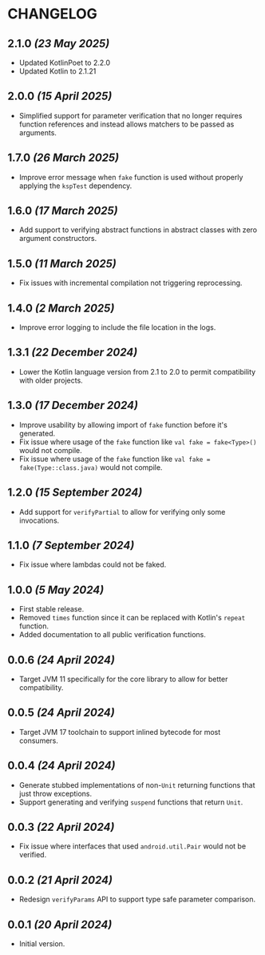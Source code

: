# CHANGELOG

## 2.1.0 *(23 May 2025)*
- Updated KotlinPoet to 2.2.0
- Updated Kotlin to 2.1.21

## 2.0.0 *(15 April 2025)*
- Simplified support for parameter verification that no longer requires function references and instead allows matchers to be passed as arguments.

## 1.7.0 *(26 March 2025)*
- Improve error message when `fake` function is used without properly applying the `kspTest` dependency.

## 1.6.0 *(17 March 2025)*
- Add support to verifying abstract functions in abstract classes with zero argument constructors.

## 1.5.0 *(11 March 2025)*
- Fix issues with incremental compilation not triggering reprocessing.

## 1.4.0 *(2 March 2025)*
- Improve error logging to include the file location in the logs.

## 1.3.1 *(22 December 2024)*
- Lower the Kotlin language version from 2.1 to 2.0 to permit compatibility with older projects.

## 1.3.0 *(17 December 2024)*
- Improve usability by allowing import of `fake` function before it's generated.
- Fix issue where usage of the `fake` function like `val fake = fake<Type>()` would not compile.
- Fix issue where usage of the `fake` function like `val fake = fake(Type::class.java)` would not compile.

## 1.2.0 *(15 September 2024)*
- Add support for `verifyPartial` to allow for verifying only some invocations.

## 1.1.0 *(7 September 2024)*
- Fix issue where lambdas could not be faked.

## 1.0.0 *(5 May 2024)*
- First stable release.
- Removed `times` function since it can be replaced with Kotlin's `repeat` function.
- Added documentation to all public verification functions.

## 0.0.6 *(24 April 2024)*
- Target JVM 11 specifically for the core library to allow for better compatibility.

## 0.0.5 *(24 April 2024)*
- Target JVM 17 toolchain to support inlined bytecode for most consumers.

## 0.0.4 *(24 April 2024)*
- Generate stubbed implementations of non-`Unit` returning functions that just throw exceptions.
- Support generating and verifying `suspend` functions that return `Unit`.

## 0.0.3 *(22 April 2024)*
- Fix issue where interfaces that used `android.util.Pair` would not be verified.

## 0.0.2 *(21 April 2024)*
- Redesign `verifyParams` API to support type safe parameter comparison.

## 0.0.1 *(20 April 2024)*
- Initial version.
